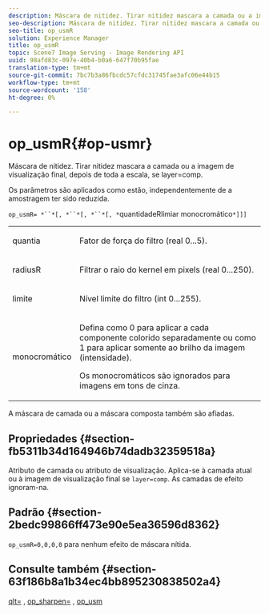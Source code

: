 ```yaml
---
description: Máscara de nitidez. Tirar nitidez mascara a camada ou a imagem de visualização final, depois de toda a escala, se layer=comp.
seo-description: Máscara de nitidez. Tirar nitidez mascara a camada ou a imagem de visualização final, depois de toda a escala, se layer=comp.
seo-title: op_usmR
solution: Experience Manager
title: op_usmR
topic: Scene7 Image Serving - Image Rendering API
uuid: 98afd83c-097e-40b4-b0a6-647f70b95fae
translation-type: tm+mt
source-git-commit: 7bc7b3a86fbcdc57cfdc31745fae3afc06e44b15
workflow-type: tm+mt
source-wordcount: '158'
ht-degree: 0%

---
```



# op_usmR{#op-usmr}

Máscara de nitidez. Tirar nitidez mascara a camada ou a imagem de visualização final, depois de toda a escala, se layer=comp.

Os parâmetros são aplicados como estão, independentemente de a amostragem ter sido reduzida.

`op_usmR= *``*[, *``*[, *``*[, *`quantidadeRlimiar monocromático`*]]]`

<table id="simpletable_0697E3BCB45F41C494D93A6017ADD2BF"> 
 <tr class="strow"> 
  <td class="stentry"> <p><span class="codeph"><span class="varname"> quantia</span></span> </p></td> 
  <td class="stentry"> <p>Fator de força do filtro (real 0...5). </p></td> 
 </tr> 
 <tr class="strow"> 
  <td class="stentry"> <p><span class="codeph"><span class="varname"> radiusR</span></span> </p></td> 
  <td class="stentry"> <p>Filtrar o raio do kernel em pixels (real 0...250). </p></td> 
 </tr> 
 <tr class="strow"> 
  <td class="stentry"> <p><span class="codeph"><span class="varname"> limite</span></span> </p></td> 
  <td class="stentry"> <p>Nível limite do filtro (int 0...255). </p></td> 
 </tr> 
 <tr class="strow"> 
  <td class="stentry"> <p><span class="codeph"><span class="varname"> monocromático</span></span> </p></td> 
  <td class="stentry"> <p>Defina como 0 para aplicar a cada componente colorido separadamente ou como 1 para aplicar somente ao brilho da imagem (intensidade). </p> <p><span class="codeph"> <span class="varname"> Os </span></span> monocromáticos são ignorados para imagens em tons de cinza. </p> </td> 
 </tr> 
</table>

A máscara de camada ou a máscara composta também são afiadas.

## Propriedades {#section-fb5311b34d164946b74dadb32359518a}

Atributo de camada ou atributo de visualização. Aplica-se à camada atual ou à imagem de visualização final se `layer=comp`. As camadas de efeito ignoram-na.

## Padrão {#section-2bedc99866ff473e90e5ea36596d8362}

`op_usmR=0,0,0,0` para nenhum efeito de máscara nítida.

## Consulte também {#section-63f186b8a1b34ec4bb895230838502a4}

[qlt=](../../../../../is-api/http-ref/image-serving-api-ref/c-http-protocol-reference/c-command-reference/r-is-http-qlt.md#reference-f69ed0758c784b0385d979820546d352) ,  [op_sharpen=](../../../../../is-api/http-ref/image-serving-api-ref/c-http-protocol-reference/c-command-reference/r-op-sharpen.md#reference-c32573230c6140f883efdaa201ea8541) ,  [op_usm](../../../../../is-api/http-ref/image-serving-api-ref/c-http-protocol-reference/c-command-reference/r-op-usm.md#reference-51ac75adadfe4346ab60953192d0a1aa)
